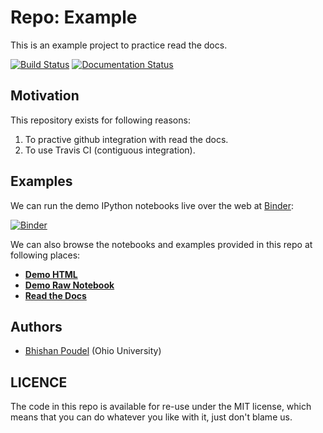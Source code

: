 # Repo: Example

This is an example project to practice read the docs.

[![Build Status](https://travis-ci.org/bhishanpdl/example.svg?branch=master)](https://travis-ci.org/bhishanpdl/example)
[![Documentation Status](https://readthedocs.org/projects/bhishans-example/badge/?version=latest)](https://bhishans-example.readthedocs.io/en/latest/?badge=latest)


## Motivation
This repository exists for following reasons:

1. To practive github integration with read the docs.
2. To use Travis CI (contiguous integration).

## Examples

We can run the demo IPython notebooks live over the web at [Binder](http://mybinder.org):

[![Binder](http://mybinder.org/badge.svg)](http://mybinder.org/repo/bhishanpdl/example)


We can also browse the notebooks and examples provided in this repo at following places:

* **[Demo HTML](http://htmlpreview.github.io/?https://github.com/bhishanpdl/example/blob/master/docs/notebooks/demo.html)**
* **[Demo Raw Notebook](https://github.com/bhishanpdl/example/blob/master/docs/notebooks/demo.ipynb)**
* **[Read the Docs](https://bhishans-example.readthedocs.io/en/latest/)**


## Authors

* [Bhishan Poudel](https://github.com/bhishanpdl/example/issues/new?body=@bhishanpdl) (Ohio University)

## LICENCE
The code in this repo is available for re-use under the MIT license, 
which means that you can do whatever you like with it, just don't blame us. 
